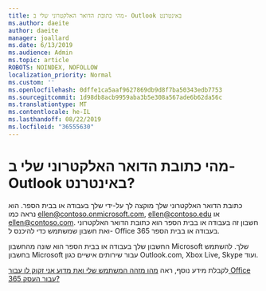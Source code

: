 ```yaml
---
title: מהי כתובת הדואר האלקטרוני שלי ב- Outlook באינטרנט
ms.author: daeite
author: daeite
manager: joallard
ms.date: 6/13/2019
ms.audience: Admin
ms.topic: article
ROBOTS: NOINDEX, NOFOLLOW
localization_priority: Normal
ms.custom: ''
ms.openlocfilehash: 0dffe1ca5aaf9627869db9d8f7ba50343edb7753
ms.sourcegitcommit: 1d98db8acb9959aba3b5e308a567ade6b62da56c
ms.translationtype: MT
ms.contentlocale: he-IL
ms.lasthandoff: 08/22/2019
ms.locfileid: "36555630"
---
```

# <a name="what-is-my-email-address-in-outlook-on-the-web"></a>מהי כתובת הדואר האלקטרוני שלי ב- Outlook באינטרנט?

כתובת הדואר האלקטרוני שלך מוקצה לך על-ידי שלך בעבודה או בבית הספר. הוא נראה כמו ellen@contoso.onmicrosoft.com, ellen@contoso.edu או ellen@contoso.com. חשבון זה בעבודה או בבית הספר הוא כתובת הדואר האלקטרוני ואת חשבון שמשתמש כדי להיכנס ל- Office 365 בעבודה או בבית הספר.

החשבון שלך בעבודה או בבית הספר הוא שונה מהחשבון Microsoft שלך. להשתמש בחשבון Microsoft עבור שירותים אישיים כגון Outlook.com, Xbox Live, Skype ועוד.

לקבלת מידע נוסף, ראה [מהו מזהה המשתמש שלי ואת מדוע אני זקוק לו עבור Office 365 עבור העסק?](https://support.office.com/article/37da662b-5da6-4b56-a091-2731b2ecc8b4)